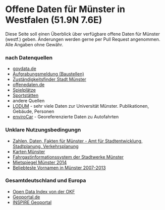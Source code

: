 # Offene Daten für Münster in Westfalen (51.9N 7.6E)

Diese Seite soll einen Überblick über verfügbare offene Daten für Münster (westf.) geben. Änderungen werden gerne per Pull Request angenommen. Alle Angaben ohne Gewähr.

### nach Datenquellen
- [govdata.de](https://www.govdata.de)
 - [Aufgrabungsmeldung (Baustellen)](https://www.govdata.de/suchen/-/details/aufgrabungsmeldung-stadt-munster)
 - [Zuständigkeitsfinder Stadt Münster](https://www.govdata.de/suchen/-/details/zustandigkeitsfinder-der-stadt-munster)
- [offenedaten.de](https://offenedaten.de)
 - [Spielplätze](https://offenedaten.de/dataset/muenster-spielpl-tze-in-m-nster)
 - [Sportstätten](https://offenedaten.de/dataset/muenster-sportst-tten-in-m-nster)
- andere Quellen
 - [LODUM](http://lodum.de/) - sehr viele Daten zur Universität Münster. Publikationen, Gebäude, Personen
 - [enviroCar](https://envirocar.org/) - Georeferenzierte Daten zu Autofahrten

### Unklare Nutzungsbedingungn
- [Zahlen, Daten, Fakten für Münster - Amt für Stadtentwicklung, Stadtplanung, Verkehrsplanung](http://www.muenster.de/stadt/stadtplanung/zahlen.html)
- [Karten Münster](http://www.muenster.de/stadt/stadtplanung/statistik.html)
- [Fahrgastinformationssystem der Stadtwerke Münster](http://www.stadtwerke-muenster.de/fis/)
- [Mietspiegel Münster 2014](http://www.wohnungsboerse.net/mietspiegel-Muenster/5389)
- [Beliebteste Vornamen in Münster 2007-2013](http://www.stadt-muenster.de/standesamt/geburten/vorname.html)

### Gesamtdeutschland und Europa
- [Open Data Index von der OKF](https://index.okfn.org/country/overview/Germany/)
- [Geoportal.de](http://www.geoportal.de/DE/Geoportal/geoportal.html?lang=de)
- [INSPIRE Geoportal](http://inspire-geoportal.ec.europa.eu/discovery/)
